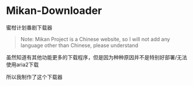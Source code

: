 # Mikan-Downloader
蜜柑计划番剧下载器

> Note: Mikan Project is a Chinese website, so I will not add any language other than Chinese, please understand

虽然知道有其他功能更多的下载程序，但是因为种种原因并不是特别好部署/无法使用aria2下载

所以我制作了这个下载器